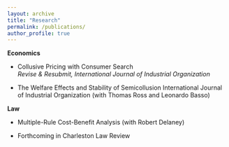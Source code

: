 ```yaml
---
layout: archive
title: "Research"
permalink: /publications/
author_profile: true
---
```



**Economics**

- Collusive Pricing with Consumer Search  
*Revise & Resubmit, International Journal of Industrial Organization*

- The Welfare Effects and Stability of Semicollusion International Journal of Industrial Organization (with Thomas Ross and Leonardo Basso)

**Law**

- Multiple-Rule Cost-Benefit Analysis (with Robert Delaney)

- Forthcoming in Charleston Law Review
